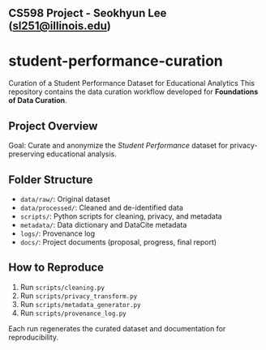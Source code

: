 ## CS598 Project - Seokhyun Lee (sl251@illinois.edu)
# student-performance-curation 
Curation of a Student Performance Dataset for Educational Analytics
This repository contains the data curation workflow developed for **Foundations of Data Curation**.

## Project Overview
Goal: Curate and anonymize the *Student Performance* dataset for privacy-preserving educational analysis.

## Folder Structure
- `data/raw/`: Original dataset
- `data/processed/`: Cleaned and de-identified data
- `scripts/`: Python scripts for cleaning, privacy, and metadata
- `metadata/`: Data dictionary and DataCite metadata
- `logs/`: Provenance log
- `docs/`: Project documents (proposal, progress, final report)

## How to Reproduce
1. Run `scripts/cleaning.py`
2. Run `scripts/privacy_transform.py`
3. Run `scripts/metadata_generator.py`
4. Run `scripts/provenance_log.py`

Each run regenerates the curated dataset and documentation for reproducibility.
